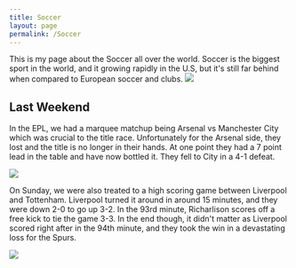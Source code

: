 ```yaml
---
title: Soccer
layout: page
permalink: /Soccer
---
```

This is my page about the Soccer all over the world. Soccer is the biggest sport in the world, and it growing rapidly in the U.S, but it's still far behind when compared to 
European soccer and clubs. 
<img src="https://i1.wp.com/playlithium.com/wp-content/uploads/2018/10/cropped-soccer-ball-ss-img.jpg?ssl=1">

## Last Weekend

In the EPL, we had a marquee matchup being Arsenal vs Manchester City which was crucial to the title race. Unfortunately for the Arsenal side, they lost and the title is no longer in their hands. At one point they had a 7 point lead in the table and have now bottled it. They fell to City in a 4-1 defeat. 

<img src="https://www.aljazeera.com/wp-content/uploads/2023/04/2023-04-26T210904Z_1935695777_UP1EJ4Q1JA3CU_RTRMADP_3_SOCCER-ENGLAND-MCI-ARS-REPORT-1682543523.jpg?resize=770%2C513&quality=80">

On Sunday, we were also treated to a high scoring game between Liverpool and Tottenham. Liverpool turned it around in around 15 minutes, and they were down 2-0 to go up 3-2. In the 93rd minute, Richarlison scores off a free kick to tie the game 3-3. In the end though, it didn't matter as Liverpool scored right after in the 94th minute, and they took the win in a devastating loss for the Spurs. 

<img src="https://i.ytimg.com/vi/e8RcQoGY4OE/maxresdefault.jpg">
